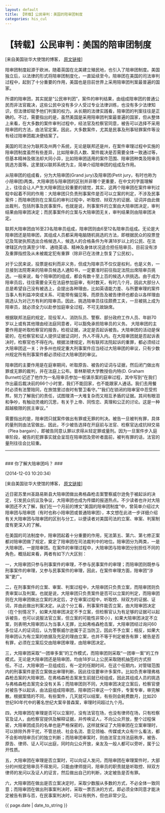 ```yaml
---
layout: default
title: 【转载】公民审判：美国的陪审团制度
categories: his_cul
---
```

# 【转载】公民审判：美国的陪审团制度 #

[来自美国驻华大使馆的博客，
<a href="http://blog.sina.com.cn/s/blog_67f297b00102v7mr.html">原文链接</a>]

陪审团制度起源于欧洲，随着英国在北美建立殖民地，也引入了陪审团制度。美国独立后，以法律的形式将陪审团制度化，一直延续至今。陪审团在美国的司法审判过程中，起到了十分重要的作用，美国也是目前世界上采用陪审团判案最普遍的国家。

所谓的陪审团，其实就是“公民审判团”，案件的审判结果，由组成陪审团的普通公民而非法官裁决，这些公民中没有多少人受过专业法律训练，也没有多少法律知识，但法律却赋予他们判案的权力。从长期的法律实践看，陪审团的判案往往是正确的。不过，需要指出的是，虽然美国是采用陪审团判案最普遍的国家，但从整体上来看，在大多数的案件审判过程中，经法官及检察官同意，被告可以选择不采用陪审团的方法，由法官定案，因此，大多数案件，尤其是民事及刑事轻罪案件等没有经过陪审团裁决便结案了。

美国的司法分为联邦及州两个系统，无论是联邦还是州，在案件审理过程中实施的陪审团制度虽然有些差异，比如陪审员人数、案件裁决是否需要全体一致通过等，但基本精神及做法却大同小异，比如陪审团适用的案件范围、陪审团种类及陪审员挑选方面等。这里就以联邦系统为主，简单介绍陪审团的组成及作用。

从陪审团的组成看，分为大陪审团(Grand jury)及陪审团(Petit jury，有时也称为小陪审团)两类。大陪审团与陪审团的区别并非哪个更重要，在中文的字面理解上，往往会让人产生大陪审团比较重要的错觉，其实，这两个陪审团在案件审判过程中起着不同的作用：大陪审团只负责刑事案件是否可以立案的判定，不涉及民事案件；而陪审团则在立案后的审判过程中，听取控、辩双方的证据、证词并由此做出裁判，包括刑事及民事案件。也就是说，刑事案件的立案由大陪审团决定，审判结果由陪审团决定；而民事案件的立案与大陪审团无关，审判结果则由陪审团决定。

联邦大陪审团由16至23名陪审员组成，陪审团则由6至12名陪审员组成。无论是大陪审团还是陪审团，其组成人员都采用电脑随机挑选的方法，即根据民众的投票登记及驾驶执照选出合格候选人，候选人的合格条件为年满18岁以上的公民、在法律辖区内住满至少1年、通晓英语、精神及身体状况适合担任陪审员、目前没有涉及重罪指控及从未被裁定犯有重罪（除非已在法律上恢复了公民权）。

对于公民来说，投票是权利而非义务，但成为陪审员不仅仅是权利，也是义务，一旦接到法院寄来的陪审员候选人通知书，一定要准时前往指定法院出席陪审员挑选。一般来说，每个陪审团的组成，都会有数十至上百的候选人供挑选。由于成为陪审员后，往往需要全天在法庭参加庭审，有时数天，有时几个月，因此大部分人总是希望自己没有被选上，会提出各种理由，比如英语能力差、与所要审理的案件当事人有利益冲突或关系、可能带有偏见等。而原告及被告律师也都会以各样理由挑选认为对己方有利的陪审员。因此，挑选陪审员往往颇费工夫，一旦被挑上成为陪审员，就必须全力以赴参加庭审全过程，不可无故缺席。

根据联邦法庭的规定，现役军人、消防队员、警察、部分政府工作人员、年龄70岁以上或有其他理由经法庭同意者，可以豁免承担陪审员的义务。
大陪审团的主要作用是听取检察官的报告，检视证据，决定是否起诉被告。大陪审团的活动是保密的，在检察官和证人提供证据证词时，外人不得入内。在大陪审团就是否起诉表决时，检察官也不得在内。根据法律规定，所有联邦法院起诉的重罪，都必须经过大陪审团这一关；许多州也规定重大刑事案件应当经过大陪审团的审议，只有少数州规定所有刑事案件都必须经过大陪审团的审议。

陪审团的主要作用是在庭审期间，听取原告、被告的证词与证据，然后闭门做出有罪或无罪的裁判，并在法庭上公布。普林斯顿大学教授伯内特(D. Graham Burnett)记述了他作为一名陪审员参加一桩谋杀案的庭审过程，其中写到“在我们作出最后裁决前的66个小时里，我们不能回家，也不能跟家人通话。我们去用餐时必须有法警陪同，在旅馆里过夜时有警卫看守。”“我们在锁闭的陪审室中忍受煎熬，努力了解我们的责任，试图理清一大堆复杂而又相互矛盾的证据。其间有眼泪和争吵，有触动灵魂的沉思，有关于上帝、同性恋、真理和公正的讨论。这是一种超越极限的民主审议。”

需要指出的是，陪审团只就案件做出有罪或无罪的判决。被告一旦被判有罪，具体的量刑则由法官做出，因此，不少被告选择在开庭前与法官、检察官达成抗辩交易（Plea bargain），即被告同意认罪以求得从轻定罪或量刑。因为一旦案件步入庭审阶段，被告的犯罪事实就会呈现在陪审团及旁听者面前，被判有罪的话，法官的量刑往往会比较重。

------
<br>
### 你了解大陪审团吗？ ###

(2014-12-03 10:20:34)

[来自美国驻华大使馆的博客，
<a href="http://blog.sina.com.cn/s/blog_67f297b00102vaen.html">原文链接</a>]


 近日密苏里州圣路易斯县大陪审团做出弗格森枪击案警察威尔逊免于被起诉的决定，引发民众抗议及争议，大陪审团也成为传媒的报道热点。不少读者也许对大陪审团还不大了解，我们在一个月前的博文“美国的陪审团制度”中，曾简单介绍过大陪审团与陪审团（有时也称小陪审团或普通陪审团），本文想在此进一步详细介绍有关大陪审团与陪审团的区别与分工，以便读者对美国司法的立案、审案、判案制度有更深入的了解。

 在美国的司法制度中，陪审团起着十分重要的作用，宪法第五、第六、第七修正案都对陪审团做了规定，奠定了陪审团在司法裁判中的地位。陪审团分为两类，一是大陪审团，一是陪审团。在案件的审理过程中，大陪审团与陪审团分别担任不同的角色，概括起来看，两者有如下六大区别：

 一，大陪审团只参与刑事案件的审理，不参与民事案件的审理；而陪审团则既参与刑事案件的审理，又参与民事案件的审理，因此，在案件审理方面，陪审团“涉案”更广。

 二，在刑事案件的立案、审案、判案过程中，大陪审团只负责立案，而陪审团则负责审案以及判案。也就是说，大陪审团只负责案件是否可以立案的判定，而陪审团则在大陪审团做出立案的决定后，才在审案过程中，听取控、辩双方的证据、证词，并由此做出判案决定。从这个分工看，刑事案件能否立案，由大陪审团决定（在个别情况下，如果大陪审团决定不予立案，但检察官认为有足够的证据可以起诉被告，也可以说服法官立案，但立案的可能性非常小），如果大陪审团决定不立案，则表明大陪审团认为当事人无罪，比如弗格森枪击案，大陪审团经过询问60多位证人的证词后，认为警察威尔逊属于正当防卫，因此不予立案；相反，如果大陪审团认为有立案的依据及充足的理由立案，也并不等于判定被告有罪；被告是否有罪，必须在立案后交由陪审团审理，由陪审团决定。

 三，大陪审团采取“一团审多案”的工作模式，而陪审团则采取“一团审一案”的工作模式。无论是大陪审团还是陪审团，均由18岁以上公民采取随机抽签的方式担任。不过，大陪审团一旦组成后，有一定的任期时间，在这个任期内，对管辖范围内的刑事案件是否立案做出审理判断，因此往往要审许多案件。比如负责审理弗格森枪击案的大陪审团，在弗格森枪击案发生前就已经组成，因此其组成人员的挑选与弗格森枪击案完全没有关系；而陪审团则不同，大陪审团决定立案后，检察官便对被告予以起诉，由法庭组成陪审团，陪审团只审这一个案件，专案专审，审完解散。根据案情的不同，有些案件，几天就可以结案，有些则会耗费数月，比如20世纪90年代中的著名世纪大案辛普森案，审理时间超过九个月。

 四，大陪审团在审理是否可以立案时，没有法官在场，也没有律师在场，只有检察官及证人，由检察官提供及解释证据，并传唤证人，不向公众开放，整个过程保密，大陪审团成员的名单也是严格保密的，这样就保证了大陪审团在立案审理时，可以排除外界干扰，不管总统、社会名流、意见领袖、传媒或大众有什么看法，都不会影响陪审员们的独立判断；而陪审团审案时，则由法官主持法庭秩序，被告、原告、律师、证人可以出庭，同时向公众开放，亲友及一般人都可以旁听，属于公开性质。

 五，大陪审团在审理是否立案时，可以向证人发问，而陪审团在审理案件时，大部分的州规定陪审员不得发问，只能由律师提问，陪审员的职责就是听取控、辩双方律师的发问以及证人的证言，然后做出自己的判断，决定被告是否有罪。

 六，大陪审团在做出是否立案决定时，采取少数服从多数的方式，不必全体一致同意；而陪审团在做出刑事案判决时，采取一票否决的方式，即必须全体同意才能决定被告有罪与否，在民事案判决时，可以有例外，但也非常少见。

<p>{{ page.date | date_to_string }}</p>
